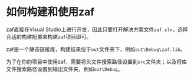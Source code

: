 ﻿# 如何构建和使用zaf

zaf直接在Visual Studio上进行开发，因此只要打开解决方案文件`zaf.sln`，选择合适的构建配置来构建`zaf`项目即可。

zaf是一个静态链接库，构建结果位于`out`文件夹下，例如`out\Debug\zaf.lib`。

为了在你的项目中使用zaf，需要将头文件搜索路径设置到`src`文件夹；以及将库文件搜索路径设置到输出文件夹，例如`out\Debug`。